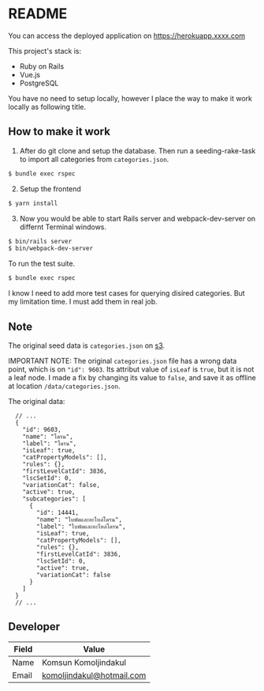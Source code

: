 # README

You can access the deployed application on <https://herokuapp.xxxx.com>

This project's stack is:
- Ruby on Rails
- Vue.js
- PostgreSQL

You have no need to setup locally, however I place the way to make it work locally as following title.

## How to make it work

1. After do git clone and setup the database. Then run a seeding-rake-task to import all categories from `categories.json`.

```bash
$ bundle exec rspec
```

2. Setup the frontend

```bash
$ yarn install
```

3. Now you would be able to start Rails server and webpack-dev-server on differnt Terminal windows.

```bash
$ bin/rails server
$ bin/webpack-dev-server
```

To run the test suite.

```bash
$ bundle exec rspec
```

I know I need to add more test cases for querying disired categories. But my limitation time. I must add them in real job.

## Note

The original seed data is `categories.json` on [s3](https://s3-ap-southeast-1.amazonaws.com/kiyo-development/test/categories.json).

IMPORTANT NOTE: The original `categories.json` file has a wrong data point, which is on `"id": 9603`. Its attribut value of `isLeaf` is `true`, but it is not a leaf node. I made a fix by changing its value to `false`, and save it as offline at location `/data/categories.json`.

The original data:

```json{6}
  // ...
  {
    "id": 9603,
    "name": "โดรน",
    "label": "โดรน",
    "isLeaf": true,
    "catPropertyModels": [],
    "rules": {},
    "firstLevelCatId": 3836,
    "lscSetId": 0,
    "variationCat": false,
    "active": true,
    "subcategories": [
      {
        "id": 14441,
        "name": "ใบพัดและอะไหล่โดรน",
        "label": "ใบพัดและอะไหล่โดรน",
        "isLeaf": true,
        "catPropertyModels": [],
        "rules": {},
        "firstLevelCatId": 3836,
        "lscSetId": 0,
        "active": true,
        "variationCat": false
      }
    ]
  }
  // ...
```

## Developer

| Field | Value                     |
|-------|---------------------------|
| Name  | Komsun Komoljindakul      |
| Email | komoljindakul@hotmail.com |
